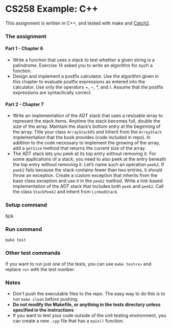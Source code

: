 # CS258 Example: C++
This assignment is written in C++, and tested with make and [Catch2](https://github.com/catchorg/Catch2).

### The assignment
#### Part 1 - Chapter 6
- Write a function that uses a stack to test whether a given string is a palindrome. Exercise 14 asked you to write an algorithm for such a function.
- Design and implement a postfix calculator. Use the algorithm given in this chapter to evaluate postfix expressions as entered into the calculator. Use only the operators +, −, *, and /. Assume that the postfix expressions are syntactically correct.


#### Part 2 - Chapter 7
- Write an implementation of the ADT stack that uses a resizable array to represent the stack items. Anytime the stack becomes full, double the size of the array. Maintain the stack’s bottom entry at the beginning of the array. Title your class `ArrayStackRS` and Inherit from the `ArrayStack` implementation that the book provides (code included in repo).  In addition to the code necessary to implement the growing of the array, add a `getSize` method that returns the current size of the array.
- The ADT stack lets you peek at its top entry without removing it. For some applications of a stack, you need to also peek at the entry beneath the top entry without removing it. Let’s name such an operation `peek2`. If `peek2` fails because the stack contains fewer than two entries, it should throw an exception. Create a custom exception that inherits from the base class exception and use it in the `peek2` method. Write a link-based implementation of the ADT stack that includes both `peek` and `peek2`. Call the class `StackPeek2` and inherit from `LinkedStack`.  


### Setup command
N/A

### Run command
`make test`

### Other test commands
If you want to run just one of the tests, you can use `make test<x>` and replace
`<x>` with the test number.

### Notes
- Don't push the executable files to the repo.   The easy way to do this is to run `make clean` before pushing.
- **Do not modify the Makefile, or anything in the tests directory unless specified in the instructions**
- If you want to test your code outside of the unit testing environment, you can create a new `.cpp` file that has a `main()` function.

